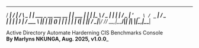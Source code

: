   ____ ___ ____       _         _                        _       
 / ___|_ _/ ___|     / \  _   _| |_ ___  _ __ ___   __ _| |_ ___ 
| |    | |\___ \    / _ \| | | | __/ _ \| '_ ` _ \ / _` | __/ _ \
| |___ | | ___) |  / ___ \ |_| | || (_) | | | | | | (_| | ||  __/
 \____|___|____/  /_/   \_\__,_|\__\___/|_| |_| |_|\__,_|\__\___|
                                                                 
   Active Directory Automate Harderning CIS Benchmarks Console   
______________By Marlyns NKUNGA, Aug. 2025, v1.0.0_______________